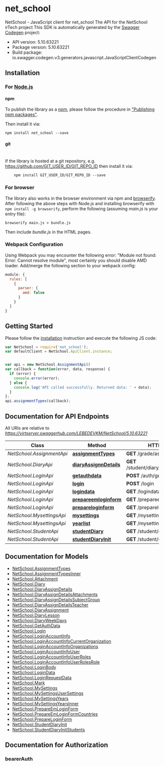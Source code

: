 # net_school

NetSchool - JavaScript client for net_school
The API for the NetSchool irTech project
This SDK is automatically generated by the [Swagger Codegen](https://github.com/swagger-api/swagger-codegen) project:

- API version: 5.10.63221
- Package version: 5.10.63221
- Build package: io.swagger.codegen.v3.generators.javascript.JavaScriptClientCodegen

## Installation

### For [Node.js](https://nodejs.org/)

#### npm

To publish the library as a [npm](https://www.npmjs.com/),
please follow the procedure in ["Publishing npm packages"](https://docs.npmjs.com/getting-started/publishing-npm-packages).

Then install it via:

```shell
npm install net_school --save
```

#### git
#
If the library is hosted at a git repository, e.g.
https://github.com/GIT_USER_ID/GIT_REPO_ID
then install it via:

```shell
    npm install GIT_USER_ID/GIT_REPO_ID --save
```

### For browser

The library also works in the browser environment via npm and [browserify](http://browserify.org/). After following
the above steps with Node.js and installing browserify with `npm install -g browserify`,
perform the following (assuming *main.js* is your entry file):

```shell
browserify main.js > bundle.js
```

Then include *bundle.js* in the HTML pages.

### Webpack Configuration

Using Webpack you may encounter the following error: "Module not found: Error:
Cannot resolve module", most certainly you should disable AMD loader. Add/merge
the following section to your webpack config:

```javascript
module: {
  rules: [
    {
      parser: {
        amd: false
      }
    }
  ]
}
```

## Getting Started

Please follow the [installation](#installation) instruction and execute the following JS code:

```javascript
var NetSchool = require('net_school');
var defaultClient = NetSchool.ApiClient.instance;


var api = new NetSchool.AssignmentApi()
var callback = function(error, data, response) {
  if (error) {
    console.error(error);
  } else {
    console.log('API called successfully. Returned data: ' + data);
  }
};
api.assignmentTypes(callback);
```

## Documentation for API Endpoints

All URIs are relative to *https://virtserver.swaggerhub.com/LEBEDEVKM/NetSchool/5.10.63221*

Class | Method | HTTP request | Description
------------ | ------------- | ------------- | -------------
*NetSchool.AssignmentApi* | [**assignmentTypes**](docs/AssignmentApi.md#assignmentTypes) | **GET** /grade/assignment/types | 
*NetSchool.DiaryApi* | [**diaryAssignnDetails**](docs/DiaryApi.md#diaryAssignnDetails) | **GET** /student/diary/assigns/{assignId} | 
*NetSchool.LoginApi* | [**getauthdata**](docs/LoginApi.md#getauthdata) | **POST** /auth/getdata | 
*NetSchool.LoginApi* | [**login**](docs/LoginApi.md#login) | **POST** /login | 
*NetSchool.LoginApi* | [**logindata**](docs/LoginApi.md#logindata) | **GET** /logindata | 
*NetSchool.LoginApi* | [**prepareemloginform**](docs/LoginApi.md#prepareemloginform) | **GET** /prepareemloginform | 
*NetSchool.LoginApi* | [**prepareloginform**](docs/LoginApi.md#prepareloginform) | **GET** /prepareloginform | 
*NetSchool.MysettingsApi* | [**mysettings**](docs/MysettingsApi.md#mysettings) | **GET** /mysettings | 
*NetSchool.MysettingsApi* | [**yearlist**](docs/MysettingsApi.md#yearlist) | **GET** /mysettings/yearlist | 
*NetSchool.StudentApi* | [**studentDiary**](docs/StudentApi.md#studentDiary) | **GET** /student/diary | 
*NetSchool.StudentApi* | [**studentDiaryInit**](docs/StudentApi.md#studentDiaryInit) | **GET** /student/diary/init | 

## Documentation for Models

 - [NetSchool.AssignmentTypes](docs/AssignmentTypes.md)
 - [NetSchool.AssignmentTypesInner](docs/AssignmentTypesInner.md)
 - [NetSchool.Attachment](docs/Attachment.md)
 - [NetSchool.Diary](docs/Diary.md)
 - [NetSchool.DiaryAssignDetails](docs/DiaryAssignDetails.md)
 - [NetSchool.DiaryAssignDetailsAttachments](docs/DiaryAssignDetailsAttachments.md)
 - [NetSchool.DiaryAssignDetailsSubjectGroup](docs/DiaryAssignDetailsSubjectGroup.md)
 - [NetSchool.DiaryAssignDetailsTeacher](docs/DiaryAssignDetailsTeacher.md)
 - [NetSchool.DiaryAssignment](docs/DiaryAssignment.md)
 - [NetSchool.DiaryLesson](docs/DiaryLesson.md)
 - [NetSchool.DiaryWeekDays](docs/DiaryWeekDays.md)
 - [NetSchool.GetAuthData](docs/GetAuthData.md)
 - [NetSchool.Login](docs/Login.md)
 - [NetSchool.LoginAccountInfo](docs/LoginAccountInfo.md)
 - [NetSchool.LoginAccountInfoCurrentOrganization](docs/LoginAccountInfoCurrentOrganization.md)
 - [NetSchool.LoginAccountInfoOrganizations](docs/LoginAccountInfoOrganizations.md)
 - [NetSchool.LoginAccountInfoUser](docs/LoginAccountInfoUser.md)
 - [NetSchool.LoginAccountInfoUserRoles](docs/LoginAccountInfoUserRoles.md)
 - [NetSchool.LoginAccountInfoUserRolesRole](docs/LoginAccountInfoUserRolesRole.md)
 - [NetSchool.LoginBody](docs/LoginBody.md)
 - [NetSchool.LoginData](docs/LoginData.md)
 - [NetSchool.LoginRequestData](docs/LoginRequestData.md)
 - [NetSchool.Mark](docs/Mark.md)
 - [NetSchool.MySettings](docs/MySettings.md)
 - [NetSchool.MySettingsUserSettings](docs/MySettingsUserSettings.md)
 - [NetSchool.MySettingsYears](docs/MySettingsYears.md)
 - [NetSchool.MySettingsYearsInner](docs/MySettingsYearsInner.md)
 - [NetSchool.PrepareEmLoginForm](docs/PrepareEmLoginForm.md)
 - [NetSchool.PrepareEmLoginFormCountries](docs/PrepareEmLoginFormCountries.md)
 - [NetSchool.PrepareLoginForm](docs/PrepareLoginForm.md)
 - [NetSchool.StudentDiaryInit](docs/StudentDiaryInit.md)
 - [NetSchool.StudentDiaryInitStudents](docs/StudentDiaryInitStudents.md)

## Documentation for Authorization


### bearerAuth


